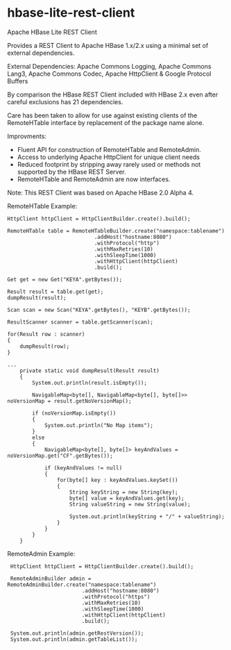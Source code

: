 # hbase-lite-rest-client
Apache HBase Lite REST Client 

Provides a REST Client to Apache HBase 1.x/2.x using a minimal set of external dependencies.

External Dependencies: Apache Commons Logging, Apache Commons Lang3, Apache Commons Codec, Apache HttpClient & Google Protocol Buffers

By comparison the HBase REST Client included with HBase 2.x even after careful exclusions has 21 dependencies.
 
Care has been taken to allow for use against existing clients of the RemoteHTable interface by replacement of the package name alone.  

Improvments:

   * Fluent API for construction of RemoteHTable and RemoteAdmin.
   * Access to underlying Apache HttpClient for unique client needs
   * Reduced footprint by stripping away rarely used or methods not supported by the HBase REST Server.
   * RemoteHTable and RemoteAdmin are now interfaces.

Note: This REST Client was based on Apache HBase 2.0 Alpha 4.
  
RemoteHTable Example:

```
HttpClient httpClient = HttpClientBuilder.create().build();
 			
RemoteHTable table = RemoteHTableBuilder.create("namespace:tablename")
	 						.addHost("hostname:8080")
 							.withProtocol("http")
 							.withMaxRetries(10)
							.withSleepTime(1000)
							.withHttpClient(httpClient)
							.build();

Get get = new Get("KEYA".getBytes());
		
Result result = table.get(get);
dumpResult(result);

Scan scan = new Scan("KEYA".getBytes(), "KEYB".getBytes());
    	
ResultScanner scanner = table.getScanner(scan);
    	
for(Result row : scanner)
{
	dumpResult(row);
}

...
	private static void dumpResult(Result result)
	{
		System.out.println(result.isEmpty());

    	NavigableMap<byte[], NavigableMap<byte[], byte[]>> noVersionMap = result.getNoVersionMap();
    	
    	if (noVersionMap.isEmpty())
		{
    		System.out.println("No Map items");
		}
    	else
    	{
    		NavigableMap<byte[], byte[]> keyAndValues = noVersionMap.get("CF".getBytes());
    		
    		if (keyAndValues != null)
    		{
    			for(byte[] key : keyAndValues.keySet())
    			{
    				String keyString = new String(key);
    				byte[] value = keyAndValues.get(key);
    				String valueString = new String(value);
    				
    				System.out.println(keyString + "/" + valueString);
    			}
    		}
    	}
	}
```

RemoteAdmin Example:

```
 HttpClient httpClient = HttpClientBuilder.create().build();
 			
 RemoteAdminBuilder admin = RemoteAdminBuilder.create("namespace:tablename")
 						.addHost("hostname:8080")
 						.withProtocol("https")
 						.withMaxRetries(10)
 						.withSleepTime(1000)
 						.withHttpClient(httpClient)
 						.build();

 System.out.println(admin.getRestVersion());
 System.out.println(admin.getTableList()); 						
```
